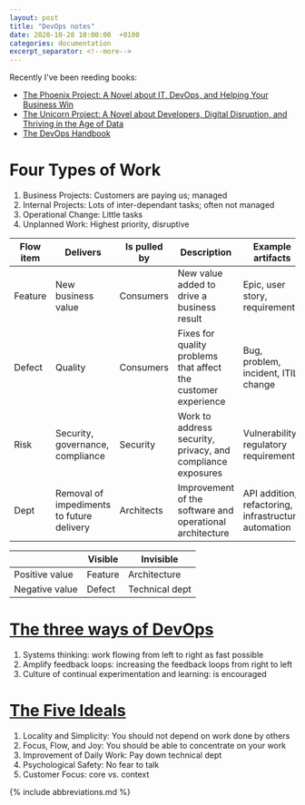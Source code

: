 ```yaml
---
layout: post
title: "DevOps notes"
date: 2020-10-28 10:00:00  +0100
categories: documentation
excerpt_separator: <!--more-->
---
```


Recently I've been reeding books:
* [The Phoenix Project: A Novel about IT, DevOps, and Helping Your Business Win](https://itrevolution.com/the-phoenix-project/)
* [The Unicorn Project: A Novel about Developers, Digital Disruption, and Thriving in the Age of Data](https://itrevolution.com/the-unicorn-project/)
* [The DevOps Handbook](https://itrevolution.com/book/the-devops-handbook/)

<!--more-->

# Four Types of Work

1. Business Projects:
   Customers are paying us;
   managed
2. Internal Projects:
   Lots of inter-dependant tasks;
   often not managed
3. Operational Change:
   Little tasks
4. Unplanned Work:
   Highest priority, disruptive

| Flow item | Delivers                                  | Is pulled by | Description                                                    | Example artifacts                                    |
|-----------|-------------------------------------------|--------------|----------------------------------------------------------------|------------------------------------------------------|
| Feature   | New business value                        | Consumers    | New value added to drive a business result                     | Epic, user story, requirement                        |
| Defect    | Quality                                   | Consumers    | Fixes for quality problems that affect the customer experience | Bug, problem, incident, ITIL change                  |
| Risk      | Security, governance, compliance          | Security     | Work to address security, privacy, and compliance exposures    | Vulnerability, regulatory requirement                |
| Dept      | Removal of impediments to future delivery | Architects   | Improvement of the software and operational architecture       | API addition, refactoring, infrastructure automation |

|                | Visible | Invisible      |
|----------------|---------|----------------|
| Positive value | Feature | Architecture   |
| Negative value | Defect  | Technical dept |

# [The three ways of DevOps](https://itrevolution.com/the-three-ways-principles-underpinning-devops/)

1. Systems thinking:
   work flowing from left to right as fast possible
2. Amplify feedback loops:
   increasing the feedback loops from right to left
3. Culture of continual experimentation and learning:
   is encouraged

# [The Five Ideals](https://itrevolution.com/five-ideals-of-devops/)

1. Locality and Simplicity:
   You should not depend on work done by others
2. Focus, Flow, and Joy:
   You should be able to concentrate on your work
3. Improvement of Daily Work:
   Pay down technical dept
4. Psychological Safety:
   No fear to talk
5. Customer Focus:
   core vs. context

{% include abbreviations.md %}
